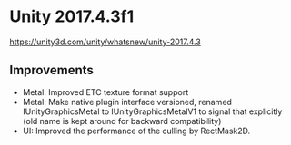 # Unity 2017.4.3f1

https://unity3d.com/unity/whatsnew/unity-2017.4.3

## Improvements



*   Metal: Improved ETC texture format support
*   Metal: Make native plugin interface versioned, renamed IUnityGraphicsMetal to IUnityGraphicsMetalV1 to signal that explicitly (old name is kept around for backward compatibility)
*   UI: Improved the performance of the culling by RectMask2D.